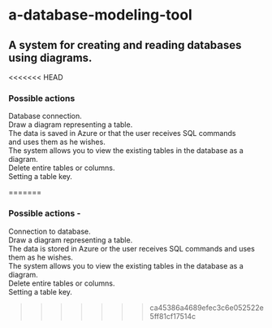 # a-database-modeling-tool
## A system for creating and reading databases using diagrams.  
<<<<<<< HEAD
### Possible actions  
Database connection.  
Draw a diagram representing a table.  
The data is saved in Azure or that the user receives SQL commands  
and uses them as he wishes.  
The system allows you to view the existing tables in the database as a diagram.  
Delete entire tables or columns.  
Setting a table key.


=======
### Possible actions -  
Connection to database.  
Draw a diagram representing a table.  
The data is stored in Azure or the user receives SQL commands and uses them as he wishes.  
The system allows you to view the existing tables in the database as a diagram.  
Delete entire tables or columns.  
Setting a table key.  
>>>>>>> ca45386a4689efec3c6e052522e5ff81cf17514c
